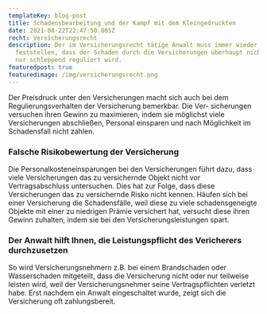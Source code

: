 ```yaml
---
templateKey: blog-post
title: Schadensbearbeitung und der Kampf mit dem Kleingedruckten
date: 2021-08-22T22:47:50.805Z
recht: Versicherungsrecht
description: Der im Versicherungsrecht tätige Anwalt muss immer wieder
  feststellen, dass der Schaden durch die Versicherungen überhaupt nicht oder
  nur schleppend reguliert wird.
featuredpost: true
featuredimage: /img/versicherungsrecht.png
---
```

Der Preisdruck unter den Versicherungen macht sich auch bei dem Regulierungsverhalten der Versicherung bemerkbar. Die Ver- sicherungen versuchen ihren Gewinn zu maximieren, indem sie möglichst viele Versicherungen abschließen, Personal einsparen und nach Möglichkeit im Schadensfall nicht zahlen.

### Falsche Risikobewertung der Versicherung

Die Personalkosteneinsparungen bei den Versicherungen führt dazu, dass viele Versicherungen das zu versichernde Objekt nicht vor Vertragsabschluss untersuchen. Dies hat zur Folge, dass diese Versicherungen das zu versichernde Risko nicht kennen. Häufen sich bei einer Versicherung die Schadensfälle, weil diese zu viele schadensgeneigte Objekte mit einer zu niedrigen Prämie versichert hat, versucht diese ihren Gewinn zuhalten, indem sie bei den Versicherungsleistungen spart.

### Der Anwalt hilft Ihnen, die Leistungspflicht des Vericherers durchzusetzen

So wird Versicherungsnehmern z.B. bei einem Brandschaden oder Wasserschaden mitgeteilt, dass die Versicherung nicht oder nur teilweise leisten wird, weil der Versicherungsnehmer seine Vertragspflichten verletzt habe. Erst nachdem ein Anwalt eingeschaltet wurde, zeigt sich die Versicherung oft zahlungsbereit.